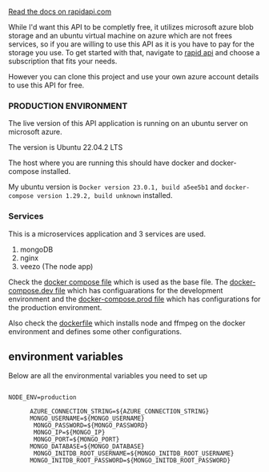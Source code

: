 [Read the docs on rapidapi.com](https://rapidapi.com/kariukiamschel9/api/veestream2)

While I'd want this  API to be completly free, it utilizes microsoft azure blob storage and an ubuntu virtual machine on azure which are not frees services, so if you are willing to use this API as it is you have to pay for the storage you use. To get started with that, navigate to [rapid api](https://rapidapi.com/kariukiamschel9/api/veestream2) and choose a subscription that fits your needs.

However you can clone this project and use your own azure account details to use this API for free.

### PRODUCTION ENVIRONMENT
The live version of this API application is running on an ubuntu server on microsoft azure.

The version is Ubuntu 22.04.2 LTS

The host where you are running this should have docker and docker-compose installed.

My ubuntu version is ```Docker version 23.0.1, build a5ee5b1``` and 
 ```docker-compose version 1.29.2, build unknown```  installed.


 ### Services

 This is a microservices application and 
 3 services are used.
 1. mongoDB
 2. nginx
 3. veezo (The node app)

 Check the [docker compose file](https://github.com/amschel99/Veestream/blob/master/docker-compose.yml) which is used as the base file.
 The [docker-compose.dev file](https://github.com/amschel99/Veestream/blob/master/docker-compose.dev.yml) which has configuarations for the development environment and the [docker-compose.prod file](https://github.com/amschel99/Veestream/blob/master/docker-compose.prod.yml) which has configurations for the production environment.

 Also check the [dockerfile](https://github.com/amschel99/Veestream/blob/master/Dockerfile)
which installs node and ffmpeg on the docker environment and defines some other configurations.

## environment variables

Below are all the environmental variables you need to set up
```

NODE_ENV=production
      
      AZURE_CONNECTION_STRING=${AZURE_CONNECTION_STRING}
      MONGO_USERNAME=${MONGO_USERNAME}
       MONGO_PASSWORD=${MONGO_PASSWORD}
       MONGO_IP=${MONGO_IP}
       MONGO_PORT=${MONGO_PORT}
      MONGO_DATABASE=${MONGO_DATABASE} 
       MONGO_INITDB_ROOT_USERNAME=${MONGO_INITDB_ROOT_USERNAME}
      MONGO_INITDB_ROOT_PASSWORD=${MONGO_INITDB_ROOT_PASSWORD}
      
  ```
 



